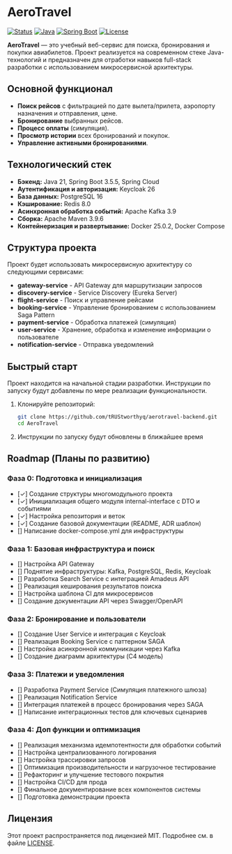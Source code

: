 # AeroTravel

[![Status](https://img.shields.io/badge/status-in%20development-orange)](https://github.com/your_username/AeroTravel)
[![Java](https://img.shields.io/badge/Java-21-blue)](https://openjdk.org/projects/jdk/21/)
[![Spring Boot](https://img.shields.io/badge/Spring%20Boot-3.5.5-brightgreen)](https://spring.io/projects/spring-boot)
[![License](https://img.shields.io/badge/license-MIT-green)](https://opensource.org/licenses/MIT)

**AeroTravel** — это учебный веб-сервис для поиска, бронирования и покупки авиабилетов. Проект реализуется на современном стеке Java-технологий и предназначен для отработки навыков full-stack разработки с использованием микросервисной архитектуры.

## Основной функционал

*   **Поиск рейсов** с фильтрацией по дате вылета/прилета, аэропорту назначения и отправления, цене.
*   **Бронирование** выбранных рейсов.
*   **Процесс оплаты** (симуляция).
*   **Просмотр истории** всех бронирований и покупок.
*   **Управление активными бронированиями**.

## Технологический стек

*   **Бэкенд:** Java 21, Spring Boot 3.5.5, Spring Cloud
*   **Аутентификация и авторизация:** Keycloak 26
*   **База данных:** PostgreSQL 16
*   **Кэширование:** Redis 8.0
*   **Асинхронная обработка событий:** Apache Kafka 3.9
*   **Сборка:** Apache Maven 3.9.6
*   **Контейнеризация и развертывание:** Docker 25.0.2, Docker Compose

## Структура проекта

Проект будет использовать микросервисную архитектуру со следующими сервисами:

*   **gateway-service** - API Gateway для маршрутизации запросов
*   **discovery-service** - Service Discovery (Eureka Server)
*   **flight-service** - Поиск и управление рейсами
*   **booking-service** - Управление бронированием с использованием Saga Pattern
*   **payment-service** - Обработка платежей (симуляция)
*   **user-service** - Хранение, обработка и изменение информации о пользователе
*   **notification-service** - Отправка уведомлений

## Быстрый старт

Проект находится на начальной стадии разработки. Инструкции по запуску будут добавлены по мере реализации функциональности.
1. Клонируйте репозиторий:
    ```bash
    git clone https://github.com/tRUStworthyq/aerotravel-backend.git
    cd AeroTravel
    ```

2.  Инструкции по запуску будут обновлены в ближайшее время

## Roadmap (Планы по развитию)

### Фаза 0: Подготовка и инициализация

*   [&check;] Создание структуры многомодульного проекта
*   [&check;] Инициализация общего модуля internal-interface с DTO и событиями
*   [&check;] Настройка репозитория и веток
*   [&check;] Создание базовой документации (README, ADR шаблон)
*   [] Написание docker-compose.yml для инфраструктуры

### Фаза 1: Базовая инфраструктура и поиск

*   [] Настройка API Gateway
*   [] Поднятие инфраструктуры: Kafka, PostgreSQL, Redis, Keycloak
*   [] Разработка Search Service с интеграцией Amadeus API
*   [] Реализация кеширования результатов поиска 
*   [] Настройка шаблона CI для микросервисов
*   [] Создание документации API через Swagger/OpenAPI

### Фаза 2: Бронирование и пользователи

*   [] Создание User Service и интеграция с Keycloak
*   [] Реализация Booking Service с паттерном SAGA
*   [] Настройка асинхронной коммуникации через Kafka
*   [] Создание диаграмм архитектуры (C4 модель)

### Фаза 3: Платежи и уведомления

*   [] Разработка Payment Service (Симуляция платежного шлюза)
*   [] Реализация Notification Service 
*   [] Интеграция платежей в процесс бронирования через SAGA
*   [] Написание интеграционных тестов для ключевых сценариев

### Фаза 4: Доп функции и оптимизация

*   [] Реализация механизма идемпотентности для обработки событий
*   [] Настройка централизованного логирования
*   [] Настройка трассировки запросов
*   [] Оптимизация производительности и нагрузочное тестирование
*   [] Рефакторинг и улучшение тестового покрытия
*   [] Настройка CI/CD для прода
*   [] Финальное документирование всех компонентов системы
*   [] Подготовка демонстрации проекта


## Лицензия

Этот проект распространяется под лицензией MIT. Подробнее см. в файле [LICENSE](LICENSE.txt).